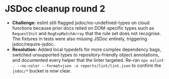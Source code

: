 # JSDoc cleanup round 2

- **Challenge:** eslint still flagged jsdoc/no-undefined-types on cloud functions because prior docs relied on DOM-specific types such as `RequestInit` and `RegExpMatchArray` that the rule set does not recognise. The fixtures in tests were also missing JSDoc entirely, triggering jsdoc/require-jsdoc.
- **Resolution:** Added local typedefs for more complex dependency bags, switched unsupported types to repository-friendly object annotations, and documented every helper that the linter targeted. Re-ran `npx eslint . --no-color --format=json -o reports/lint/lint.json` to confirm the `jsdoc/*` bucket is now clear.
